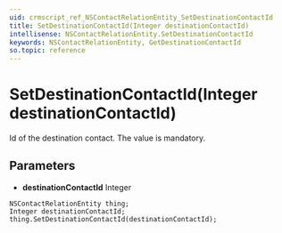 ```yaml
---
uid: crmscript_ref_NSContactRelationEntity_SetDestinationContactId
title: SetDestinationContactId(Integer destinationContactId)
intellisense: NSContactRelationEntity.SetDestinationContactId
keywords: NSContactRelationEntity, GetDestinationContactId
so.topic: reference
---
```


# SetDestinationContactId(Integer destinationContactId)

Id of the destination contact. The value is mandatory.

## Parameters

* **destinationContactId** Integer

```crmscript
NSContactRelationEntity thing;
Integer destinationContactId;
thing.SetDestinationContactId(destinationContactId);
```

